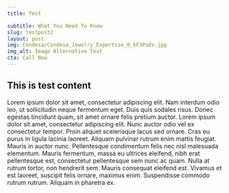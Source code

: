 ```yaml
---
title: Test

subtitle: What You Need To Know
slug: testpost2
layout: post
img: Condesa/Condesa_Jewelry_Expertise_0_kF3Podx.jpg
img_alt: Image Alternative Text
cta: Call Now
---
```

## This is test content

Lorem ipsum dolor sit amet, consectetur adipiscing elit. Nam interdum odio leo, ut sollicitudin neque fermentum eget. Duis quis sodales risus. Donec egestas tincidunt quam, sit amet ornare felis pretium auctor. Lorem ipsum dolor sit amet, consectetur adipiscing elit. Nunc auctor odio vel ex consectetur tempor. Proin aliquet scelerisque lacus sed ornare. Cras eu purus in ligula lacinia laoreet. Aliquam pulvinar rutrum enim mattis feugiat. Mauris in auctor nunc. Pellentesque condimentum felis nec nisl malesuada elementum. Mauris fermentum, massa eu ultrices eleifend, nibh erat pellentesque est, consectetur pellentesque sem nunc ac quam. Nulla at rutrum tortor, non hendrerit sem. Mauris consequat eleifend est. Vivamus et est laoreet, suscipit felis ornare, maximus enim. Suspendisse commodo rutrum rutrum. Aliquam in pharetra ex.